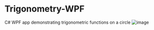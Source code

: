 # Trigonometry-WPF
C# WPF app demonstrating trigonometric functions on a circle
![image](https://user-images.githubusercontent.com/32206769/112763872-f5a36480-900e-11eb-85d6-9ccd1984c2b6.png)

